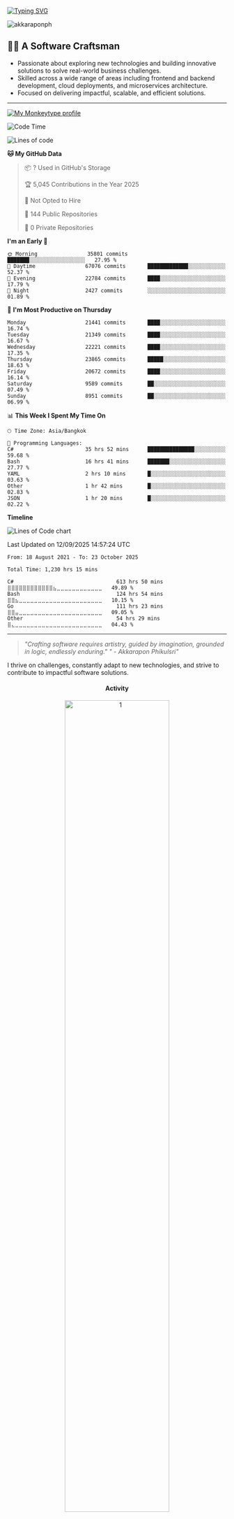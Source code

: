[![Typing SVG](https://readme-typing-svg.demolab.com?font=Fira+Code&pause=1000&width=435&lines=Hi+there+%F0%9F%91%8B+I'm+Akkarapon+Phikulsri++)](https://git.io/typing-svg) 

<!-- Hi there 👋 I'm Akkarapon Phikulsri   -->

<p align="left"> <img src="https://komarev.com/ghpvc/?username=akkaraponph&label=Glancing&color=0e75b6&style=flat" alt="akkaraponph" /> </p>

## 🧑‍💻 A Software Craftsman

<!-- 
![Degree](https://img.shields.io/badge/B.S.-Computer%20Science-blue?style=flat-square&logo=github)
![Degree](https://img.shields.io/badge/LL.B.-Bachelor%20of%20Law-0066cc?style=flat-square&logo=git) -->

- Passionate about exploring new technologies and building innovative solutions to solve real-world business challenges.
- Skilled across a wide range of areas including frontend and backend development, cloud deployments, and microservices architecture.
- Focused on delivering impactful, scalable, and efficient solutions.

---

<a href="https://monkeytype.com/profile/akkaraponph">
  <img src="https://raw.githubusercontent.com/akkaraponph/akkaraponph/akkaraponph-/akkaraponph-monkeytype-readme-lb-pb.svg" alt="My Monkeytype profile" />
</a>


<!--START_SECTION:waka-->
![Code Time](http://img.shields.io/badge/Code%20Time-1%2C013%20hrs%201%20min-blue)

![Lines of code](https://img.shields.io/badge/From%20Hello%20World%20I%27ve%20Written-180.4%20million%20lines%20of%20code-blue)

**🐱 My GitHub Data** 

> 📦 ? Used in GitHub's Storage 
 > 
> 🏆 5,045 Contributions in the Year 2025
 > 
> 🚫 Not Opted to Hire
 > 
> 📜 144 Public Repositories 
 > 
> 🔑 0 Private Repositories 
 > 
**I'm an Early 🐤** 

```text
🌞 Morning                35801 commits       ███████░░░░░░░░░░░░░░░░░░   27.95 % 
🌆 Daytime                67076 commits       █████████████░░░░░░░░░░░░   52.37 % 
🌃 Evening                22784 commits       ████░░░░░░░░░░░░░░░░░░░░░   17.79 % 
🌙 Night                  2427 commits        ░░░░░░░░░░░░░░░░░░░░░░░░░   01.89 % 
```
📅 **I'm Most Productive on Thursday** 

```text
Monday                   21441 commits       ████░░░░░░░░░░░░░░░░░░░░░   16.74 % 
Tuesday                  21349 commits       ████░░░░░░░░░░░░░░░░░░░░░   16.67 % 
Wednesday                22221 commits       ████░░░░░░░░░░░░░░░░░░░░░   17.35 % 
Thursday                 23865 commits       █████░░░░░░░░░░░░░░░░░░░░   18.63 % 
Friday                   20672 commits       ████░░░░░░░░░░░░░░░░░░░░░   16.14 % 
Saturday                 9589 commits        ██░░░░░░░░░░░░░░░░░░░░░░░   07.49 % 
Sunday                   8951 commits        ██░░░░░░░░░░░░░░░░░░░░░░░   06.99 % 
```


📊 **This Week I Spent My Time On** 

```text
🕑︎ Time Zone: Asia/Bangkok

💬 Programming Languages: 
C#                       35 hrs 52 mins      ███████████████░░░░░░░░░░   59.68 % 
Bash                     16 hrs 41 mins      ███████░░░░░░░░░░░░░░░░░░   27.77 % 
YAML                     2 hrs 10 mins       █░░░░░░░░░░░░░░░░░░░░░░░░   03.63 % 
Other                    1 hr 42 mins        █░░░░░░░░░░░░░░░░░░░░░░░░   02.83 % 
JSON                     1 hr 20 mins        █░░░░░░░░░░░░░░░░░░░░░░░░   02.22 % 
```

**Timeline**

![Lines of Code chart](https://raw.githubusercontent.com/akkaraponph/akkaraponph/main/assets/bar_graph.png)


 Last Updated on 12/09/2025 14:57:24 UTC
<!--END_SECTION:waka-->


<!--START_SECTION:waka-simple-->

```text
From: 18 August 2021 - To: 23 October 2025

Total Time: 1,230 hrs 15 mins

C#                                 613 hrs 50 mins ⣿⣿⣿⣿⣿⣿⣿⣿⣿⣿⣿⣿⣦⣀⣀⣀⣀⣀⣀⣀⣀⣀⣀⣀⣀   49.89 %
Bash                               124 hrs 54 mins ⣿⣿⣦⣀⣀⣀⣀⣀⣀⣀⣀⣀⣀⣀⣀⣀⣀⣀⣀⣀⣀⣀⣀⣀⣀   10.15 %
Go                                 111 hrs 23 mins ⣿⣿⣤⣀⣀⣀⣀⣀⣀⣀⣀⣀⣀⣀⣀⣀⣀⣀⣀⣀⣀⣀⣀⣀⣀   09.05 %
Other                              54 hrs 29 mins  ⣿⣄⣀⣀⣀⣀⣀⣀⣀⣀⣀⣀⣀⣀⣀⣀⣀⣀⣀⣀⣀⣀⣀⣀⣀   04.43 %
```

<!--END_SECTION:waka-simple-->

---

> *"Crafting software requires artistry, guided by imagination, grounded in logic, endlessly enduring."*
> *" - Akkarapon Phikulsri"*

I thrive on challenges, constantly adapt to new technologies, and strive to contribute to impactful software solutions.






<h4 align="center">
Activity
</h4>
  


 <div align="center">

  <div>
    <img src="https://github-profile-summary-cards.vercel.app/api/cards/profile-details?username=akkaraponph&theme=react"  display=block width=69% height=auto  alt="1" >
  </div>
  

  <a href="http://www.github.com/akkaraponph"><img width="43%" src="https://github-readme-stats.vercel.app/api?username=akkaraponph&hide=&count_private=true&bg_color=0D1117&theme=react&hide_border=true&show_icons=true" alt="akkaraponph's GitHub stats" /></a>
  <a href="http://www.github.com/akkaraponph"><img alt="akkaraponph Top Language"  width = "25%" src="https://github-readme-stats.vercel.app/api/top-langs/?username=akkaraponph&langs_count=10&count_private=true&layout=compact&theme=react&hide_border=true&bg_color=0D1117"/></a>

</div>




<div>

<h4 align="center">

![](https://quotes-github-readme.vercel.app/api?type=horizontal&theme=radical)
</div>



<div align="center">


<div style="text-align: center;">
  <picture>
    <source media="(prefers-color-scheme: dark)" srcset="https://github.com/akkaraponph/akkaraponph/blob/output/github-snake-dark.svg" />
    <source media="(prefers-color-scheme: light)" srcset="https://github.com/akkaraponph/akkaraponph/blob/output/github-snake.svg" />
    <img alt="github-snake" src="https://github.com/akkaraponph/akkaraponph/blob/output/ocean.gif" />
  </picture>
</div>
</div>




    
![GITHUB Stats](https://raw.githubusercontent.com/akkaraponph/github-stats/master/generated/overview.svg#gh-dark-mode-only) ![GITHUB Languages](https://raw.githubusercontent.com/akkaraponph/github-stats/master/generated/languages.svg#gh-dark-mode-only)
![GITHUB Stats](https://raw.githubusercontent.com/akkaraponph/github-stats/master/generated/overview.svg#gh-light-mode-only) ![GITHUB Languages](https://raw.githubusercontent.com/akkaraponph/github-stats/master/generated/languages.svg#gh-light-mode-only)


<br />




 <div align="center">

  </div>

[![DigitalOcean Referral Badge](https://web-platforms.sfo2.cdn.digitaloceanspaces.com/WWW/Badge%201.svg)](https://www.digitalocean.com/?refcode=a351da331073&utm_campaign=Referral_Invite&utm_medium=Referral_Program&utm_source=badge)
<a href="https://www.buymeacoffee.com/akkarapon"><img src="https://cdn.buymeacoffee.com/buttons/v2/default-yellow.png" width="220"/></a>


---


```mermaid
flowchart LR
    A[🎨 Software Craftsmanship] --> B[🎯 Expertise]
    A --> C[🛠️ Tech Stack]
    A --> D[🚀 Projects]
    
    B --> E[⚡ Performance Optimization]
    B --> F[🏗️ Scalable Architecture]
    B --> G[💡 Problem Solving]
    
    C --> H[🎨 Frontend]
    C --> I[⚙️ Backend]
    C --> J[☁️ DevOps]
    C --> K[🗄️ Database]
    
    H --> L[Next.js • Redux • TypeScript]
    I --> M[Golang • C# • Python]
    J --> N[Docker • AWS • Kubernetes]
    K --> O[PostgreSQL • MongoDB • Redis]
    
    D --> P[🌐 Web Applications]
    D --> Q[🔗 Microservices]
    D --> R[📱 Mobile Apps]
    D --> S[🤖 API Development]
    
    E --> T[📊 Monitoring & Analytics]
    F --> U[🔄 CI/CD Pipelines]
    G --> V[🧪 Testing & Quality]
    
    P --> W[💼 Business Solutions]
    Q --> X[🎯 High Availability]
    R --> Y[📱 Cross-Platform]
    S --> Z[🔗 RESTful & GraphQL]

    %% GitHub-optimized styling
    style A fill:#0969da,stroke:#0550ae,stroke-width:4px,color:#ffffff
    
    style B fill:#7c3aed,stroke:#6d28d9,stroke-width:3px,color:#ffffff
    style C fill:#059669,stroke:#047857,stroke-width:3px,color:#ffffff
    style D fill:#f59e0b,stroke:#d97706,stroke-width:3px,color:#ffffff
    
    style E fill:#8b5cf6,stroke:#7c3aed,stroke-width:2px,color:#ffffff
    style F fill:#a855f7,stroke:#9333ea,stroke-width:2px,color:#ffffff
    style G fill:#6366f1,stroke:#4f46e5,stroke-width:2px,color:#ffffff
    
    style H fill:#16a34a,stroke:#15803d,stroke-width:2px,color:#ffffff
    style I fill:#059669,stroke:#047857,stroke-width:2px,color:#ffffff
    style J fill:#0891b2,stroke:#0e7490,stroke-width:2px,color:#ffffff
    style K fill:#0d9488,stroke:#0f766e,stroke-width:2px,color:#ffffff
    
    style L fill:#22c55e,stroke:#16a34a,stroke-width:1px,color:#ffffff
    style M fill:#10b981,stroke:#059669,stroke-width:1px,color:#ffffff
    style N fill:#06b6d4,stroke:#0891b2,stroke-width:1px,color:#ffffff
    style O fill:#14b8a6,stroke:#0d9488,stroke-width:1px,color:#ffffff
    
    style P fill:#f97316,stroke:#ea580c,stroke-width:2px,color:#ffffff
    style Q fill:#f59e0b,stroke:#d97706,stroke-width:2px,color:#ffffff
    style R fill:#eab308,stroke:#ca8a04,stroke-width:2px,color:#ffffff
    style S fill:#d97706,stroke:#b45309,stroke-width:2px,color:#ffffff
    
    style T fill:#c084fc,stroke:#a855f7,stroke-width:1px,color:#ffffff
    style U fill:#d8b4fe,stroke:#c084fc,stroke-width:1px,color:#ffffff
    style V fill:#93c5fd,stroke:#3b82f6,stroke-width:1px,color:#ffffff
    
    style W fill:#fb923c,stroke:#f97316,stroke-width:1px,color:#ffffff
    style X fill:#fbbf24,stroke:#f59e0b,stroke-width:1px,color:#ffffff
    style Y fill:#facc15,stroke:#eab308,stroke-width:1px,color:#ffffff
    style Z fill:#fb7185,stroke:#f43f5e,stroke-width:1px,color:#ffffff
    
    %% Clean link styling
    linkStyle default stroke:#6b7280,stroke-width:2px
```


